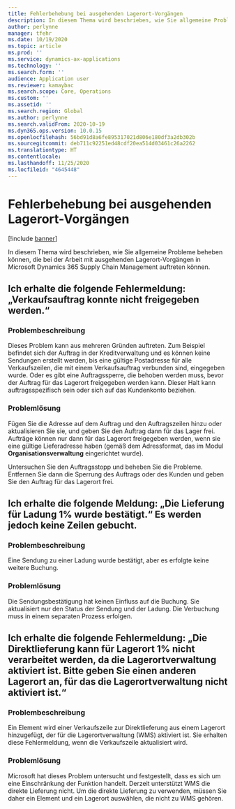 ```yaml
---
title: Fehlerbehebung bei ausgehenden Lagerort-Vorgängen
description: In diesem Thema wird beschrieben, wie Sie allgemeine Probleme beheben können, die bei der Arbeit mit ausgehenden Lagerort-Vorgängen in Microsoft Dynamics 365 Supply Chain Management auftreten können.
author: perlynne
manager: tfehr
ms.date: 10/19/2020
ms.topic: article
ms.prod: ''
ms.service: dynamics-ax-applications
ms.technology: ''
ms.search.form: ''
audience: Application user
ms.reviewer: kamaybac
ms.search.scope: Core, Operations
ms.custom: ''
ms.assetid: ''
ms.search.region: Global
ms.author: perlynne
ms.search.validFrom: 2020-10-19
ms.dyn365.ops.version: 10.0.15
ms.openlocfilehash: 56bd91d8a6fe895317021d806e180df3a2db302b
ms.sourcegitcommit: deb711c92251ed48cdf20ea514d03461c26a2262
ms.translationtype: HT
ms.contentlocale: 
ms.lasthandoff: 11/25/2020
ms.locfileid: "4645448"
---
```

# <a name="troubleshoot-outbound-warehouse-operations"></a>Fehlerbehebung bei ausgehenden Lagerort-Vorgängen

[!include [banner](../includes/banner.md)]

In diesem Thema wird beschrieben, wie Sie allgemeine Probleme beheben können, die bei der Arbeit mit ausgehenden Lagerort-Vorgängen in Microsoft Dynamics 365 Supply Chain Management auftreten können.

## <a name="i-receive-the-following-error-message-sales-order-could-not-be-released"></a>Ich erhalte die folgende Fehlermeldung: „Verkaufsauftrag konnte nicht freigegeben werden.“

### <a name="issue-description"></a>Problembeschreibung

Dieses Problem kann aus mehreren Gründen auftreten. Zum Beispiel befindet sich der Auftrag in der Kreditverwaltung und es können keine Sendungen erstellt werden, bis eine gültige Postadresse für alle Verkaufszeilen, die mit einem Verkaufsauftrag verbunden sind, eingegeben wurde. Oder es gibt eine Auftragssperre, die behoben werden muss, bevor der Auftrag für das Lagerort freigegeben werden kann. Dieser Halt kann auftragsspezifisch sein oder sich auf das Kundenkonto beziehen.

### <a name="issue-resolution"></a>Problemlösung

Fügen Sie die Adresse auf dem Auftrag und den Auftragszeilen hinzu oder aktualisieren Sie sie, und geben Sie den Auftrag dann für das Lager frei. Aufträge können nur dann für das Lagerort freigegeben werden, wenn sie eine gültige Lieferadresse haben (gemäß dem Adressformat, das im Modul **Organisationsverwaltung** eingerichtet wurde).

Untersuchen Sie den Auftragsstopp und beheben Sie die Probleme. Entfernen Sie dann die Sperrung des Auftrags oder des Kunden und geben Sie den Auftrag für das Lagerort frei.

## <a name="i-receive-the-following-message-the-shipment-for-load-1-has-been-confirmed-however-no-lines-are-posted"></a>Ich erhalte die folgende Meldung: „Die Lieferung für Ladung 1% wurde bestätigt.“ Es werden jedoch keine Zeilen gebucht.

### <a name="issue-description"></a>Problembeschreibung

Eine Sendung zu einer Ladung wurde bestätigt, aber es erfolgte keine weitere Buchung.

### <a name="issue-resolution"></a>Problemlösung

Die Sendungsbestätigung hat keinen Einfluss auf die Buchung. Sie aktualisiert nur den Status der Sendung und der Ladung. Die Verbuchung muss in einem separaten Prozess erfolgen.

## <a name="i-receive-the-following-error-message-direct-delivery-is-not-able-to-process-for-warehouse-1-as-it-has-warehouse-management-enabled-please-specify-another-warehouse-that-is-not-enabled-for-warehouse-management"></a>Ich erhalte die folgende Fehlermeldung: „Die Direktlieferung kann für Lagerort 1% nicht verarbeitet werden, da die Lagerortverwaltung aktiviert ist. Bitte geben Sie einen anderen Lagerort an, für das die Lagerortverwaltung nicht aktiviert ist.“

### <a name="issue-description"></a>Problembeschreibung

Ein Element wird einer Verkaufszeile zur Direktlieferung aus einem Lagerort hinzugefügt, der für die Lagerortverwaltung (WMS) aktiviert ist. Sie erhalten diese Fehlermeldung, wenn die Verkaufszeile aktualisiert wird. 

### <a name="issue-resolution"></a>Problemlösung

Microsoft hat dieses Problem untersucht und festgestellt, dass es sich um eine Einschränkung der Funktion handelt. Derzeit unterstützt WMS die direkte Lieferung nicht. Um die direkte Lieferung zu verwenden, müssen Sie daher ein Element und ein Lagerort auswählen, die nicht zu WMS gehören.
